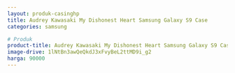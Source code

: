 ```yaml
---
layout: produk-casinghp
title: Audrey Kawasaki My Dishonest Heart Samsung Galaxy S9 Case
categories: samsung

# Produk
product-title: Audrey Kawasaki My Dishonest Heart Samsung Galaxy S9 Case
image-drive: 1lNtBn3awQeQkdJ3xFvyBeL2ttMD9i_g2
harga: 90000
---
```

